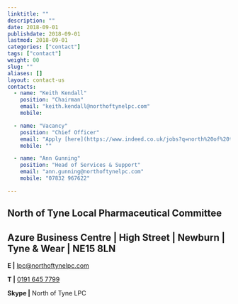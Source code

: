 ```yaml
---
linktitle: ""
description: ""
date: 2018-09-01
publishdate: 2018-09-01
lastmod: 2018-09-01
categories: ["contact"]
tags: ["contact"]
weight: 00
slug: ""
aliases: []
layout: contact-us
contacts:
  - name: "Keith Kendall"
    position: "Chairman"
    email: "keith.kendall@northoftynelpc.com"
    mobile:

  - name: "Vacancy"
    position: "Chief Officer"
    email: "Apply [here](https://www.indeed.co.uk/jobs?q=north%20of%20tyne%20lpc&l=North%20East&vjk=d06cc3810118ebec)"
    mobile: ""

  - name: "Ann Gunning"
    position: "Head of Services & Support"
    email: "ann.gunning@northoftynelpc.com"
    mobile: "07832 967622"

---
```


## North of Tyne Local Pharmaceutical Committee

## Azure Business Centre  |  High Street  |  Newburn  |  Tyne & Wear  | NE15 8LN  

**E  |** [lpc@northoftynelpc.com](mailto:lpc@northoftynelpc.com)  

**T  |** [0191 645 7799](Tel:01916457799)  

**Skype  |** North of Tyne LPC  

